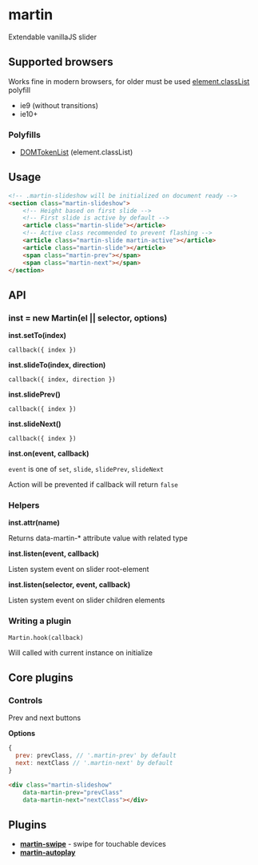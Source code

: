 # martin

Extendable vanillaJS slider

## Supported browsers

Works fine in modern browsers, for older must be used [element.classList](http://caniuse.com/#feat=classlist) polyfill

- ie9 (without transitions)
- ie10+

### Polyfills

- [DOMTokenList](https://github.com/jwilsson/domtokenlist) (element.classList)

## Usage

```html
<!-- .martin-slideshow will be initialized on document ready -->
<section class="martin-slideshow">
	<!-- Height based on first slide -->
	<!-- First slide is active by default -->
	<article class="martin-slide"></article>
	<!-- Active class recommended to prevent flashing -->
	<article class="martin-slide martin-active"></article>
	<article class="martin-slide"></article>
	<span class="martin-prev"></span>
	<span class="martin-next"></span>
</section>
```

## API

### inst = new Martin(el || selector, options)

**inst.setTo(index)**

`callback({ index })`

**inst.slideTo(index, direction)**

`callback({ index, direction })`

**inst.slidePrev()**

`callback({ index })`

**inst.slideNext()**

`callback({ index })`

**inst.on(event, callback)**

`event` is one of `set`, `slide`, `slidePrev`, `slideNext`

Action will be prevented if callback will return `false`

### Helpers

**inst.attr(name)**

Returns data-martin-* attribute value with related type

**inst.listen(event, callback)**

Listen system event on slider root-element

**inst.listen(selector, event, callback)**

Listen system event on slider children elements

### Writing a plugin

`Martin.hook(callback)`

Will called with current instance on initialize

## Core plugins

### Controls

Prev and next buttons

**Options**

```js
{
  prev: prevClass, // '.martin-prev' by default
  next: nextClass // '.martin-next' by default
}
```

```html
<div class="martin-slideshow"
	data-martin-prev="prevClass"
	data-martin-next="nextClass"></div>
```

## Plugins

- **[martin-swipe](https://github.com/TrySound/martin-swipe)** - swipe for touchable devices
- **[martin-autoplay](https://github.com/TrySound/martin-autoplay)**
